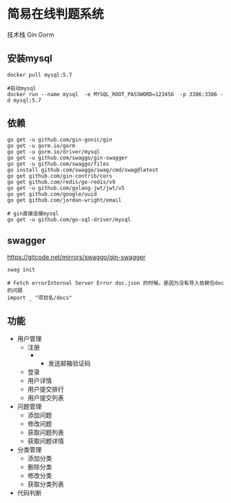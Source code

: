 # 简易在线判题系统
技术栈 Gin Gorm

## 安装mysql
```shell
docker pull mysql:5.7

#启动mysql
docker run --name mysql  -e MYSQL_ROOT_PASSWORD=123456  -p 3306:3306 -d mysql:5.7 
```


## 依赖
```shell
go get -u github.com/gin-gonic/gin
go get -u gorm.io/gorm
go get -u gorm.io/driver/mysql
go get -u github.com/swaggo/gin-swagger
go get -u github.com/swaggo/files
go install github.com/swaggo/swag/cmd/swag@latest
go get github.com/gin-contrib/cors
go get github.com/redis/go-redis/v9
go get -u github.com/golang-jwt/jwt/v5
go get github.com/google/uuid
go get github.com/jordan-wright/email 

# gin直接连接mysql
go get -u github.com/go-sql-driver/mysql
```
## swagger 
https://gitcode.net/mirrors/swaggo/gin-swagger 
```shell
swag init 

# Fetch errorInternal Server Error doc.json 的时候。是因为没有导入依赖包doc的问题
import _ "项目名/docs"
```


## 功能
* 用户管理
  * 注册
    * * 发送邮箱验证码
  * 登录
  * 用户详情
  * 用户提交排行
  * 用户提交列表
* 问题管理
  * 添加问题
  * 修改问题
  * 获取问题列表
  * 获取问题详情
* 分类管理
  * 添加分类
  * 删除分类
  * 修改分类
  * 获取分类列表
* 代码判断

